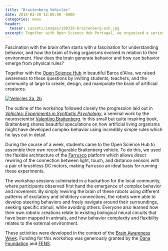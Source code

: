 ```yaml
---
title: "Braitenberg Vehicles"
date: 2018-03-20 12:00:00 -0000
categories: news
header:
  teaser: /assets/images/180320-braitenberg-osh.jpg
excerpt: Together with Open Science Hub Portugal, we organized a series of interactive robotics workshops for the Brain Awareness Week, inspired by the work of Valentino Braitenberg.
---
```


Fascination with the brain often starts with a fascination for understanding behavior, and how the brain of living organisms evolved in relation to their environment. How does the brain generate behavior and how can behavior emerge from physical rules?

Together with the [Open Science Hub](https://plataforma.edu.pt/) in beautiful Barca d'Alva, we raised awareness to these questions by inviting students, teachers, and the community at large to create, design, and manipulate the brain of artificial creatures.

[![Vehicles 2a, 2b](https://upload.wikimedia.org/wikipedia/commons/thumb/3/38/Braitenberg_Vehicle_2ab.png/269px-Braitenberg_Vehicle_2ab.png "Vehicles 2a, 2b")](https://en.wikipedia.org/wiki/Braitenberg_vehicle#/media/File:Braitenberg_Vehicle_2ab.png)

The outline of the workshop followed closely the progression laid out in [*Vehicles: Experiments in Synthetic Psychology*](https://en.wikipedia.org/wiki/Braitenberg_vehicle), a seminal work by the neuroscientist [Valentino Braitenberg](https://en.wikipedia.org/wiki/Valentino_Braitenberg). In this small but quite inspiring book, Braitenberg shares beautiful speculations on how artificial living organisms might have developed complex behavior using incredibly simple rules which he lays out in detail.

During the course of a week, students came to the Open Science Hub to assemble their own reconfigurable Braitenberg vehicle. To do this, we used the flexible architecture of the [Farrusco](https://lab.guilhermemartins.net/tag/farrusco/) platform which allows direct rewiring of the connection between light, touch, and distance sensors with a pair of brushless DC motors, making Farrusco an ideal basis for running these experiments.

The workshop sessions culminated in a hackathon for the local community, where participants observed first hand the emergence of complex behavior and movement. By simply rewiring the brain of these robots using different patterns of excitatory and inhibitory connections, the robots were able to develop steering behaviors and freely navigate around their surroundings, seeking specific stimuli, while avoiding others. Everyone also learned how their own robotic creations relate to existing biological neural circuits that have been mapped in animals, and how behavior complexity and flexibility relates to the external environment.

These activities were developed in the context of the [Brain Awareness Week](https://brainawareness.org/). Funding for this workshop was generously granted by the [Dana Foundation](https://dana.org/) and [FENS](https://www.fens.org/).